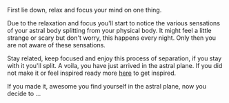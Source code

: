 First lie down, relax and focus your mind on one thing.

Due to the relaxation and focus you'll start to notice the various sensations of your astral body
splitting from your physical body. It might feel a little strange or scary but don't
worry, this happens every night. Only then you are not aware of these sensations.

Stay related, keep focused and enjoy this process of separation, if you stay with it you'll split.
A voila, you have just arrived in the astral plane.
If you did not make it or feel inspired ready more <a href="http://belsebuub.com/articles/experiences-in-dreams-and-in-the-astral-plane" target="_blank">here</a> to get inspired.

If you made it, awesome you find yourself in the astral plane, now you decide to ...